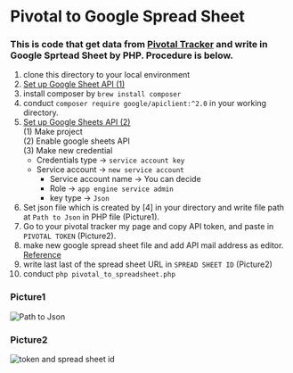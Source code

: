 # Pivotal to Google Spread Sheet

### This is code that get data from [Pivotal Tracker](http://pivotaltracker.com/) and write in Google Sprtead Sheet by PHP. Procedure is below.
1. clone this directory to your local environment
2. [Set up Google Sheet API (1)](https://developers.google.com/sheets/api/quickstart/php)
3. install composer by ```brew install composer```
4. conduct ```composer require google/apiclient:^2.0``` in your working directory.
5. [Set up Google Sheets API (2)](http://www.sharkpp.net/blog/2016/09/22/how-to-use-google-spreadsheets-api-for-php.html)  
  (1) Make project  
  (2) Enable google sheets API  
  (3) Make new credential  
     - Credentials type → `service account key`  
     - Service account → `new service account`  
        - Service account name → You can decide  
        - Role → `app engine service admin`  
        - key type → `Json`  
6. Set json file which is created by [4] in your directory and write file path at `Path to Json` in PHP file (Picture1).
7. Go to your pivotal tracker my page and copy API token, and paste in `PIVOTAL TOKEN` (Picture2).
8. make new google spread sheet file and add API mail address as editor.
[Reference](https://www.fillup.io/post/read-and-write-google-sheets-from-php/)
9. write last last of the spread sheet URL in `SPREAD SHEET ID` (Picture2)
10. conduct ```php pivotal_to_spreadsheet.php```

### Picture1
![Path to Json](https://github.com/ShotaOnishi/Pivotal-to-GoogleSpreadSheet/blob/dev_0911/picture/place_of%20_json_path.png?raw=true "pic1")

### Picture2
![token and spread sheet id](https://github.com/ShotaOnishi/Pivotal-to-GoogleSpreadSheet/blob/dev_0911/picture/place_of_token_and_id.png?raw=true "pic2")
